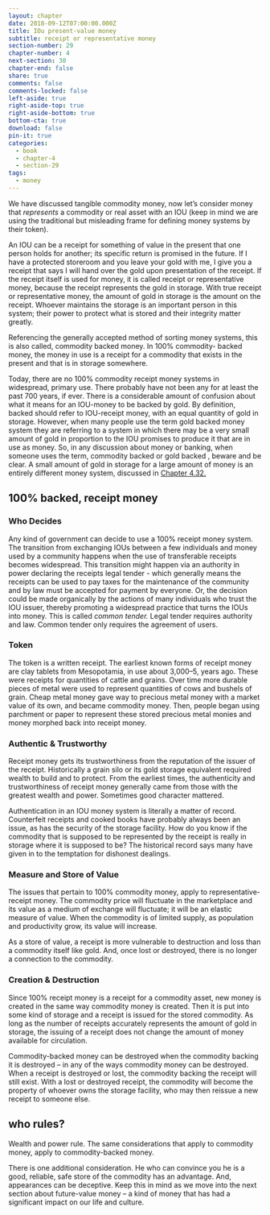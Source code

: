 ```yaml
---
layout: chapter
date: 2018-09-12T07:00:00.000Z
title: IOu present-value money
subtitle: receipt or representative money
section-number: 29
chapter-number: 4
next-section: 30
chapter-end: false
share: true
comments: false
comments-locked: false
left-aside: true
right-aside-top: true
right-aside-bottom: true
bottom-cta: true
download: false
pin-it: true
categories:
  - book
  - chapter-4
  - section-29
tags:
  - money
---
```

We have discussed tangible commodity money, now let’s consider
money that _represents_ a commodity or real asset with an IOU (keep in
mind we are using the traditional but misleading frame for defining
money systems by their token).

An IOU can be a receipt for something of value in the present that
one person holds for another; its specific return is promised in the
future. If I have a protected storeroom and you leave your gold with
me, I give you a receipt that says I will hand over the gold upon
presentation of the receipt. If the receipt itself is used for money, it is
called receipt or representative money, because the receipt represents
the gold in storage. With true receipt or representative money, the
amount of gold in storage is the amount on the receipt. Whoever
maintains the storage is an important person in this system; their
power to protect what is stored and their integrity matter greatly.

Referencing the generally accepted method of sorting money systems,
this is also called, commodity backed money. In 100% commodity-
backed money, the money in use is a receipt for a commodity that
exists in the present and that is in storage somewhere.

Today, there are no 100% commodity receipt money systems in
widespread, primary use. There probably have not been any for at
least the past 700 years, if ever. There is a considerable amount of
confusion about what it means for an IOU-money to be backed by
gold. By definition, backed should refer to IOU-receipt money, with
an equal quantity of gold in storage. However, when many people
use the term gold backed money system they are referring to a system
in which there may be a very small amount of gold in proportion
to the IOU promises to produce it that are in use as money. So, in
any discussion about money or banking, when someone uses the
term, commodity backed or gold backed , beware and be clear. A small
amount of gold in storage for a large amount of money is an entirely
different money system, discussed in [Chapter 4.32.](https://usmoney.us/book/chapter-4/section-32)

## 100% backed, receipt money

### Who Decides

Any kind of government can decide to use a 100% receipt money
system. The transition from exchanging IOUs between a few
individuals and money used by a community happens when the use
of transferable receipts becomes widespread. This transition might
happen via an authority in power declaring the receipts legal tender - which generally means the receipts can be used to pay taxes for the
maintenance of the community and by law must be accepted for payment by everyone. Or, the decision could be made organically by the actions of many individuals who trust the IOU issuer, thereby promoting a widespread practice that turns the IOUs into money. This is called _common tender._ Legal tender requires authority and law. Common tender only requires the agreement of users.

### Token

The token is a written receipt. The earliest known forms of receipt
money are clay tablets from Mesopotamia, in use about 3,000–5,
years ago. These were receipts for quantities of cattle and grains. Over
time more durable pieces of metal were used to represent quantities
of cows and bushels of grain. Cheap metal money gave way to
precious metal money with a market value of its own, and became
commodity money. Then, people began using parchment or paper to
represent these stored precious metal monies and money morphed
back into receipt money.

### Authentic & Trustworthy

Receipt money gets its trustworthiness from the reputation of the
issuer of the receipt. Historically a grain silo or its gold storage
equivalent required wealth to build and to protect. From the earliest
times, the authenticity and trustworthiness of receipt money generally
came from those with the greatest wealth and power. Sometimes
good character mattered.

Authentication in an IOU money system is literally a matter of record.
Counterfeit receipts and cooked books have probably always been an
issue, as has the security of the storage facility. How do you know if
the commodity that is supposed to be represented by the receipt is
really in storage where it is supposed to be? The historical record says
many have given in to the temptation for dishonest dealings.

### Measure and Store of Value

The issues that pertain to 100% commodity money, apply to
representative-receipt money. The commodity price will fluctuate in
the marketplace and its value as a medium of exchange will fluctuate;
it will be an elastic measure of value. When the commodity is of
limited supply, as population and productivity grow, its value will
increase.

As a store of value, a receipt is more vulnerable to destruction and
loss than a commodity itself like gold. And, once lost or destroyed,
there is no longer a connection to the commodity.

### Creation & Destruction

Since 100% receipt money is a receipt for a commodity asset, new
money is created in the same way commodity money is created.
Then it is put into some kind of storage and a receipt is issued for
the stored commodity. As long as the number of receipts accurately
represents the amount of gold in storage, the issuing of a receipt does
not change the amount of money available for circulation.

Commodity-backed money can be destroyed when the commodity
backing it is destroyed – in any of the ways commodity money can
be destroyed. When a receipt is destroyed or lost, the commodity
backing the receipt will still exist. With a lost or destroyed receipt,
the commodity will become the property of whoever owns the
storage facility, who may then reissue a new receipt to someone else.

## who rules?

Wealth and power rule. The same considerations that apply to
commodity money, apply to commodity-backed money.

There is one additional consideration. He who can convince you he is
a good, reliable, safe store of the commodity has an advantage. And,
appearances can be deceptive. Keep this in mind as we move into the
next section about future-value money – a kind of money that has
had a significant impact on our life and culture.
